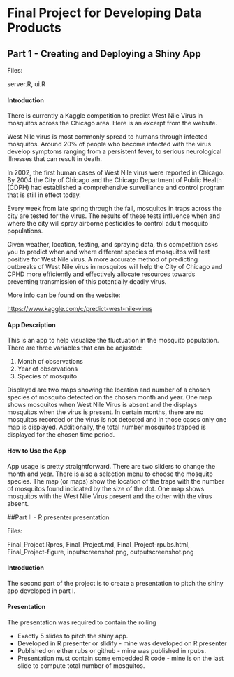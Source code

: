 # Final Project for Developing Data Products

## Part 1 - Creating and Deploying a Shiny App

Files:

server.R,
ui.R

#### Introduction

There is currently a Kaggle competition to predict West Nile Virus in mosquitos across the Chicago area.  Here is an excerpt from the website.

West Nile virus is most commonly spread to humans through infected mosquitos. Around 20% of people who become infected with the virus develop symptoms ranging from a persistent fever, to serious neurological illnesses that can result in death.

In 2002, the first human cases of West Nile virus were reported in Chicago. By 2004 the City of Chicago and the Chicago Department of Public Health (CDPH) had established a comprehensive surveillance and control program that is still in effect today.

Every week from late spring through the fall, mosquitos in traps across the city are tested for the virus. The results of these tests influence when and where the city will spray airborne pesticides to control adult mosquito populations.

Given weather, location, testing, and spraying data, this competition asks you to predict when and where different species of mosquitos will test positive for West Nile virus. A more accurate method of predicting outbreaks of West Nile virus in mosquitos will help the City of Chicago and CPHD more efficiently and effectively allocate resources towards preventing transmission of this potentially deadly virus. 

More info can be found on the website:

https://www.kaggle.com/c/predict-west-nile-virus


#### App Description

This is an app to help visualize the fluctuation in the mosquito population.  There are three variables that can be adjusted:

1) Month of observations
2) Year of observations
3) Species of mosquito

Displayed are two maps showing the location and number of a chosen species of mosquito detected on the chosen month and year.  One map shows mosquitos when West Nile Virus is absent and the displays mosquitos when the virus is present.  In certain months, there are no mosquitos recorded or the virus is not detected and in those cases only one map is displayed.  Additionally, the total number mosquitos trapped is displayed for the chosen time period.

#### How to Use the App

App usage is pretty straightforward.  There are two sliders to change the month and year.  There is also a selection menu to choose the mosquito species.  The map (or maps) show the location of the traps with the number of mosquitos found indicated by the size of the dot.  One map shows mosquitos with the West Nile Virus present and the other with the virus absent.

##Part II - R presenter presentation

Files:

Final_Project.Rpres,
Final_Project.md,
Final_Project-rpubs.html,
Final_Project-figure,
inputscreenshot.png,
outputscreenshot.png


#### Introduction

The second part of the project is to create a presentation to pitch the shiny app developed in part I.

#### Presentation

The presentation was required to contain the rolling

- Exactly 5 slides to pitch the shiny app.
- Developed in R presenter or slidify - mine was developed on R presenter
- Published on either rubs or github - mine was published in rpubs.
- Presentation must contain some embedded R code - mine is on the last slide to compute total number of mosquitos.

